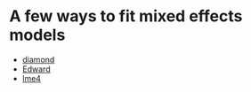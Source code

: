 # A few ways to fit mixed effects models
* [diamond](http://github.com/stitchfix/diamond)
* [Edward](https://github.com/blei-lab/edward)
* [lme4](https://cran.r-project.org/web/packages/lme4/index.html)

